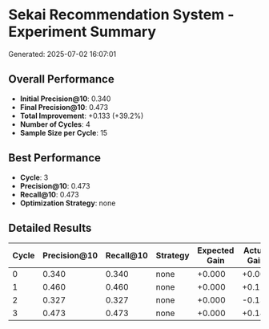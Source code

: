 # Sekai Recommendation System - Experiment Summary

Generated: 2025-07-02 16:07:01

## Overall Performance

- **Initial Precision@10**: 0.340
- **Final Precision@10**: 0.473
- **Total Improvement**: +0.133 (+39.2%)
- **Number of Cycles**: 4
- **Sample Size per Cycle**: 15

## Best Performance

- **Cycle**: 3
- **Precision@10**: 0.473
- **Recall@10**: 0.473
- **Optimization Strategy**: none

## Detailed Results

| Cycle | Precision@10 | Recall@10 | Strategy | Expected Gain | Actual Gain |
|-------|-------------|-----------|----------|---------------|-------------|
| 0 | 0.340 | 0.340 | none | +0.000 | +0.000 |
| 1 | 0.460 | 0.460 | none | +0.000 | +0.120 |
| 2 | 0.327 | 0.327 | none | +0.000 | -0.133 |
| 3 | 0.473 | 0.473 | none | +0.000 | +0.147 |